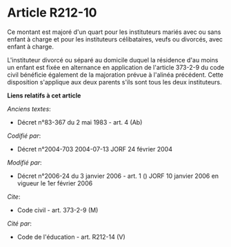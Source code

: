 # Article R212-10

Ce montant est majoré d'un quart pour les instituteurs mariés avec ou sans enfant à charge et pour les instituteurs
célibataires, veufs ou divorcés, avec enfant à charge.

L'instituteur divorcé ou séparé au domicile duquel la résidence d'au moins un enfant est fixée en alternance en application
de l'article 373-2-9 du code civil bénéficie également de la majoration prévue à l'alinéa précédent. Cette disposition
s'applique aux deux parents s'ils sont tous les deux instituteurs.

**Liens relatifs à cet article**

_Anciens textes_:

  - Décret n°83-367 du 2 mai 1983 - art. 4 (Ab)

_Codifié par_:

  - Décret n°2004-703 2004-07-13 JORF 24 février 2004

_Modifié par_:

  - Décret n°2006-24 du 3 janvier 2006 - art. 1 () JORF 10 janvier 2006 en vigueur le 1er février 2006

_Cite_:

  - Code civil - art. 373-2-9 (M)

_Cité par_:

  - Code de l'éducation - art. R212-14 (V)
